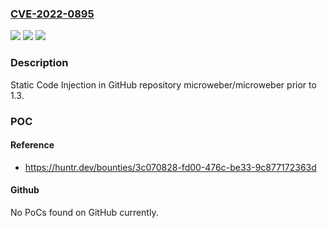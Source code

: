 ### [CVE-2022-0895](https://cve.mitre.org/cgi-bin/cvename.cgi?name=CVE-2022-0895)
![](https://img.shields.io/static/v1?label=Product&message=microweber%2Fmicroweber&color=blue)
![](https://img.shields.io/static/v1?label=Version&message=n%2Fa&color=blue)
![](https://img.shields.io/static/v1?label=Vulnerability&message=CWE-96%20Improper%20Neutralization%20of%20Directives%20in%20Statically%20Saved%20Code&color=brighgreen)

### Description

Static Code Injection in GitHub repository microweber/microweber prior to 1.3.

### POC

#### Reference
- https://huntr.dev/bounties/3c070828-fd00-476c-be33-9c877172363d

#### Github
No PoCs found on GitHub currently.

